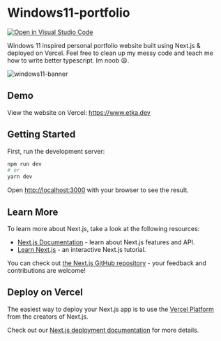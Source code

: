 # Windows11-portfolio
[![Open in Visual Studio Code](https://img.shields.io/badge/Open%20In%20Visual%20Studio%20Code-0078d7.svg?style=for-the-badge&logo=visual-studio-code&logoColor=white)](https://open.vscode.dev/etmeseh/w11)

Windows 11 inspired personal portfolio website built using Next.js & deployed on Vercel. Feel free to clean up my messy code and teach me how to write better typescript. Im noob 😩.

![windows11-banner](https://i.imgur.com/muQyeAG.png)

## Demo
View the website on Vercel: https://www.etka.dev

## Getting Started

First, run the development server:

```bash
npm run dev
# or
yarn dev
```

Open [http://localhost:3000](http://localhost:3000) with your browser to see the result.


## Learn More

To learn more about Next.js, take a look at the following resources:

-   [Next.js Documentation](https://nextjs.org/docs) - learn about Next.js features and API.
-   [Learn Next.js](https://nextjs.org/learn) - an interactive Next.js tutorial.

You can check out [the Next.js GitHub repository](https://github.com/vercel/next.js/) - your feedback and contributions are welcome!

## Deploy on Vercel

The easiest way to deploy your Next.js app is to use the [Vercel Platform](https://vercel.com/new?utm_medium=default-template&filter=next.js&utm_source=create-next-app&utm_campaign=create-next-app-readme) from the creators of Next.js.

Check out our [Next.js deployment documentation](https://nextjs.org/docs/deployment) for more details.
